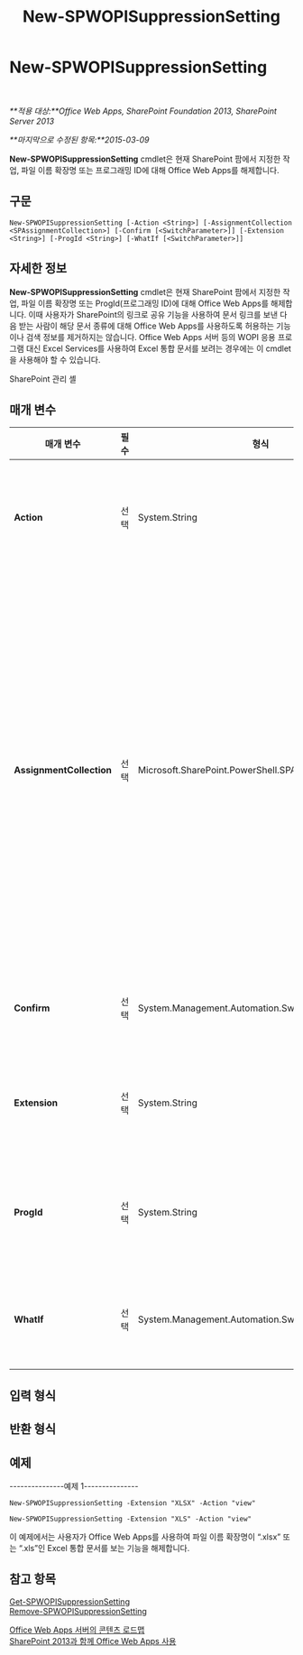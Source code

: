 ﻿---
title: New-SPWOPISuppressionSetting
TOCTitle: New-SPWOPISuppressionSetting
ms:assetid: 7e6bb8f5-3124-4568-80c6-02cae46b803b
ms:mtpsurl: https://technet.microsoft.com/ko-kr/library/JJ219443(v=office.15)
ms:contentKeyID: 49643380
ms.date: 12/22/2017
mtps_version: v=office.15
ms.translationtype: HT
---

# New-SPWOPISuppressionSetting

 

_**적용 대상:**Office Web Apps, SharePoint Foundation 2013, SharePoint Server 2013_

_**마지막으로 수정된 항목:**2015-03-09_

**New-SPWOPISuppressionSetting** cmdlet은 현재 SharePoint 팜에서 지정한 작업, 파일 이름 확장명 또는 프로그래밍 ID에 대해 Office Web Apps를 해제합니다.

## 구문

    New-SPWOPISuppressionSetting [-Action <String>] [-AssignmentCollection <SPAssignmentCollection>] [-Confirm [<SwitchParameter>]] [-Extension <String>] [-ProgId <String>] [-WhatIf [<SwitchParameter>]]

## 자세한 정보

**New-SPWOPISuppressionSetting** cmdlet은 현재 SharePoint 팜에서 지정한 작업, 파일 이름 확장명 또는 ProgId(프로그래밍 ID)에 대해 Office Web Apps를 해제합니다. 이때 사용자가 SharePoint의 링크로 공유 기능을 사용하여 문서 링크를 보낸 다음 받는 사람이 해당 문서 종류에 대해 Office Web Apps를 사용하도록 허용하는 기능이나 검색 정보를 제거하지는 않습니다. Office Web Apps 서버 등의 WOPI 응용 프로그램 대신 Excel Services를 사용하여 Excel 통합 문서를 보려는 경우에는 이 cmdlet을 사용해야 할 수 있습니다.

SharePoint 관리 셸

## 매개 변수


<table>
<colgroup>
<col style="width: 25%" />
<col style="width: 25%" />
<col style="width: 25%" />
<col style="width: 25%" />
</colgroup>
<thead>
<tr class="header">
<th>매개 변수</th>
<th>필수</th>
<th>형식</th>
<th>설명</th>
</tr>
</thead>
<tbody>
<tr class="odd">
<td><p><strong>Action</strong></p></td>
<td><p>선택</p></td>
<td><p>System.String</p></td>
<td><p>지정된 확장명 또는 ProgId(프로그래밍 ID)에 대해 표시하지 않을 작업을 “view”, “edit”, “embedview” 등으로 지정합니다. 전체 작업 목록의 경우 <strong>Get-SPWOPIBinding</strong>을 실행합니다.</p></td>
</tr>
<tr class="even">
<td><p><strong>AssignmentCollection</strong></p></td>
<td><p>선택</p></td>
<td><p>Microsoft.SharePoint.PowerShell.SPAssignmentCollection</p></td>
<td><p>올바른 삭제를 위해 개체를 관리합니다. <strong>SPWeb</strong> 또는 <strong>SPSite</strong>와 같은 개체를 사용하는 경우 많은 양의 메모리를 사용할 수 있으며, Windows PowerShell 스크립트에서 이러한 개체를 사용하려면 올바른 메모리 관리가 필요합니다. <strong>SPAssignment</strong> 개체를 사용하면 개체를 하나의 변수에 지정하고 해당 개체가 필요한 시기가 지나면 개체를 삭제하여 메모리를 확보할 수 있습니다. <strong>SPWeb</strong>, <strong>SPSite</strong> 또는 <strong>SPSiteAdministration</strong> 개체를 사용하는 경우 지정 컬렉션 또는 <strong>Global</strong> 매개 변수가 사용되지 않으면 해당 개체가 자동으로 삭제됩니다.</p>
<div class="alert">

> [!NOTE]
> <STRONG>Global</STRONG> 매개 변수가 사용되는 경우 모든 개체가 전역 저장소에 포함됩니다. 개체가 즉시 사용되지 않거나 <STRONG>Stop-SPAssignment</STRONG> 명령을 사용하여 삭제되지 않는 경우 메모리 부족 시나리오가 발생할 수 있습니다.


</div></td>
</tr>
<tr class="odd">
<td><p><strong>Confirm</strong></p></td>
<td><p>선택</p></td>
<td><p>System.Management.Automation.SwitchParameter</p></td>
<td><p>명령을 실행하기 전에 사용자에게 확인 메시지를 표시합니다. 자세한 내용을 확인하려면 다음 명령을 입력하세요. <strong>get-help about_commonparameters</strong></p></td>
</tr>
<tr class="even">
<td><p><strong>Extension</strong></p></td>
<td><p>선택</p></td>
<td><p>System.String</p></td>
<td><p>표시하지 않을 파일 이름 확장명을 지정합니다. WOPI 응용 프로그램에서 지원하는 파일 이름 확장명 목록을 가져오려면 Get-SPWOPIBinding을 실행합니다.</p></td>
</tr>
<tr class="odd">
<td><p><strong>ProgId</strong></p></td>
<td><p>선택</p></td>
<td><p>System.String</p></td>
<td><p>응용 프로그램에 대해 표시하지 않을 ProgId(프로그래밍 ID)를 지정합니다. WOPI 응용 프로그램에서 지원하는 ProgId 목록을 가져오려면 Get-SPWOPIBinding을 실행합니다.</p></td>
</tr>
<tr class="even">
<td><p><strong>WhatIf</strong></p></td>
<td><p>선택</p></td>
<td><p>System.Management.Automation.SwitchParameter</p></td>
<td><p>명령을 실행하는 대신에 명령의 효과를 설명하는 메시지를 표시합니다. 자세한 내용을 확인하려면 다음 명령을 입력하세요. <strong>get-help about_commonparameters</strong>.</p></td>
</tr>
</tbody>
</table>


## 입력 형식

## 반환 형식

## 예제

\---------------예제 1---------------

    New-SPWOPISuppressionSetting -Extension "XLSX" -Action "view"

    New-SPWOPISuppressionSetting -Extension "XLS" -Action "view"

이 예제에서는 사용자가 Office Web Apps를 사용하여 파일 이름 확장명이 “.xlsx” 또는 “.xls”인 Excel 통합 문서를 보는 기능을 해제합니다.

## 참고 항목


[Get-SPWOPISuppressionSetting](get-spwopisuppressionsetting.md)  
[Remove-SPWOPISuppressionSetting](remove-spwopisuppressionsetting.md)  


[Office Web Apps 서버의 콘텐츠 로드맵](content-roadmap-for-office-web-apps-server.md)  
[SharePoint 2013과 함께 Office Web Apps 사용](use-office-web-apps-with-sharepoint-2013.md)

